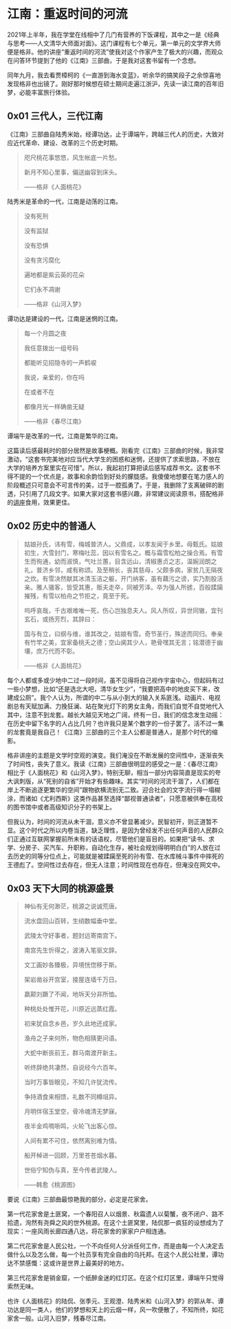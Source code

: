# 江南：重返时间的河流

2021年上半年，我在学堂在线相中了几门有营养的下饭课程，其中之一是《经典与思考——人文清华大师面对面》。这门课程有七个单元，第一单元的文学界大师便是格非。他的讲座“重返时间的河流”使我对这个作家产生了极大的兴趣，而观众在问答环节提到了他的《江南》三部曲，于是我对这套书留有一个念想。

同年九月，我去看贾樟柯的《一直游到海水变蓝》，听余华的搞笑段子之余惊喜地发现格非也出镜了。刚好那时候想在硕士期间走遍江浙沪，先读一读江南的百年旧梦，必能丰富旅行体验。

## 0x01 三代人，三代江南

《江南》三部曲自陆秀米始，经谭功达，止于谭端午，跨越三代人的历史，大致对应近代革命、建设、改革的三个历史时期。

> 咫尺桃花事悠悠，风生帐底一片愁。
> 
> 新月不知心里事，偏送幽容到床头。
> 
> ——格非《人面桃花》

陆秀米是革命的一代，江南是动荡的江南。

> 没有死刑
> 
> 没有监狱
> 
> 没有恐惧
> 
> 没有贪污腐化
> 
> 遍地都是紫云英的花朵
> 
> 它们永不凋谢
> 
> ——格非《山河入梦》

谭功达是建设的一代，江南是迷惘的江南。

> 每一个月圆之夜
> 
> 我任意拨出一组号码
> 
> 都能听见招隐寺的一声鹤唳
> 
> 我说，亲爱的，你在吗
> 
> 在或者不在
> 
> 都像月光一样确凿无疑
> 
> ——格非《春尽江南》

谭端午是改革的一代，江南是繁华的江南。

这篇读后感最耗时的部分居然是故事梗概。刚看完《江南》三部曲的时候，我非常激动，“这套书完美地对应当代大学生的困惑和迷惘，还提供了求索思路，不放在大学的培养方案里实在可惜”。所以，我起初打算把读后感写成荐书文。这套书不得不提的一个优点是，故事和余韵恰到好处的朦胧感。我傻傻地想要在笔力感人的阶段概述只可意会不可言传的美，过于一腔孤勇了。于是，我删除了支离破碎的剧透，只引用了几段文字。如果大家对这套书感兴趣，非常建议阅读原书，搭配格非的[讲座](https://www.xuetangx.com/course/THU04011000334/14767483)食用，效果更佳。

## 0x02 历史中的普通人

> 姑娘孙氏，讳有雪，梅城普济人。父鼎成，以孝友闻于乡里。母甄氏。姑娘初生，大雪封门，寒梅吐蕊，因以有雪名之。概与霜雪松柏之操合焉。有雪生而徇通，幼而淑慎，气吐兰蕙，目含远山，清椒惠贞之志，温婉润朗之礼，普济乡邻，咸有称颂。及至稍长，丧其慈母，父颇多病，家贫几无隔夜之炊。有雪决然献其冰清玉洁之躯，开门纳客，虽有藕污之谤，实乃割股活亲。雅人骚客，皆受其惠，贩夫走卒，同被芳泽。卒为强人所掳，百般蹂躏摧残，有雪以柏舟之节拒之，竟至于死。
> 
> 呜呼哀哉，千古艰难唯一死，伤心岂独息夫人。风人所叹，异世同辙，宜刊玄石，或扬芳烈，其辞曰：
> 
> 国与有立，曰纲与维，谁其改之，姑娘有雪。奇节圣行，殊途而同归。奉亲有竹竿之美，宜家备桃夭之德；空山阒其少人，艳骨嘿其无言；铭潜德于幽壤，庶万代而不彰。
> 
> ——格非《人面桃花》

每个人都或多或少地中二过一段时间，虽不见得将自己视作宇宙中心，但起码有过一些小梦想，比如“还是选北大吧，清华女生少”，“我要把高中的地皮买下来，改建成公厕”。我个人认为，所谓的中二与从小到大的输入关系匪浅。动画片、电视剧总有天赋加满、力挽狂澜、站在聚光灯下的男女主角，而我们自觉不自觉地代入其中，注意不到龙套。越长大越见天地之广阔，终有一日，我们的信念发生动摇：在历史中留下名字的人占比几何？也许我只是某个数字的一份子罢了。活不过一集的龙套竟是我自己！《江南》三部曲的三个主人公都是普通人，是那个时代的缩影。

格非讲座的主题是文学时空观的演变。我们淹没在不断发展的空间性中，逐渐丧失了时间性，丧失了意义。我读《江南》三部曲很明显的感受之一是：《春尽江南》相比于《人面桃花》和《山河入梦》，特别无聊，相当一部分内容简直是现实的夸大讽刺版，从“死别的自省”开始才有些趣味。其实“时间的河流干涸了，人们都在岸上不断追逐更繁华的空间”跟物欲横流别无二致。迎合社会的文字流行得一塌糊涂，而诸如《尤利西斯》这类作品甚至选择“鄙视普通读者”，只愿意被供奉在高校的图书馆中或者高级知识分子的书架上。

但我认为，时间的河流从未干涸，意义亦不曾显著减少。民智初开，则正道暂不显。这个时代之所以内卷当道，缺乏理性，是因为曾经发不出任何声音的人民群众们正通过互联网掌握前所未有的话语权，尽管他们是盲目的。如果把“读书、求学、分房子、买汽车、升职称，自动化生存，被社会规划得明明白白”的人放在过去历史的同等分位点上，可能就是被蹂躏至死的孙有雪、在水库械斗事件中摔死的王德彪了。空间性过去存在，但无人注意；时间性现在也存在，但淹没在网文中。

## 0x03 天下大同的桃源盛景

> 神仙有无何渺茫，桃源之说诚荒唐。
> 
> 流水盘回山百转，生绡数幅垂中堂。
> 
> 武陵太守好事者，题封远寄南宫下。
> 
> 南宫先生忻得之，波涛入笔驱文辞。
> 
> 文工画妙各臻极，异境恍惚移于斯。
> 
> 架岩凿谷开宫室，接屋连墙千万日。
> 
> 嬴颠刘蹶了不闻，地坼天分非所恤。
> 
> 种桃处处惟开花，川原近远蒸红霞。
> 
> 初来犹自念乡邑，岁久此地还成家。
> 
> 渔舟之子来何所，物色相猜更问语。
> 
> 大蛇中断丧前王，群马南渡开新主。
> 
> 听终辞绝共凄然，自说经今六百年。
> 
> 当时万事皆眼见，不知几许犹流传。
> 
> 争持酒食来相馈，礼数不同樽俎异。
> 
> 月明伴宿玉堂空，骨冷魂清无梦寐。
> 
> 夜半金鸡啁哳鸣，火轮飞出客心惊。
> 
> 人间有累不可住，依然离别难为情。
> 
> 船开棹进一回顾，万里苍苍烟水暮。
> 
> 世俗宁知伪与真，至今传者武陵人。
> 
> ——韩愈《桃源图》

要说《江南》三部曲最惊艳我的部分，必定是花家舍。

第一代花家舍是土匪窝，一个春阳召人以烟景、秋霜遗人以菊蟹，夜不闭户、路不拾遗，洵然有尧舜之风的世外桃源。在这个土匪窝里，陆侃那一疯狂的设想成为了现实：一座风雨长廊四通八达，将花家舍的家家户户相连通。

第二代花家舍是人民公社，一个不向任何人分派任何工作，而是由每一个人决定去做什么以及怎么做，每一个社员享有完全自由的乌托邦。在这个人民公社里，谭功达不禁感慨：这或许是世界上最美好的地方。

第三代花家舍是销金窟，一个纸醉金迷的红灯区。在这个红灯区里，谭端午只觉得索然无味。

也许《人面桃花》的陆侃、张季元、王观澄、陆秀米和《山河入梦》的郭从年、谭功达是同一类人，他们的梦想和天上的云烟一样，风一吹便散了，不知所终，如花家舍一般。山河入旧梦，残春尽江南。